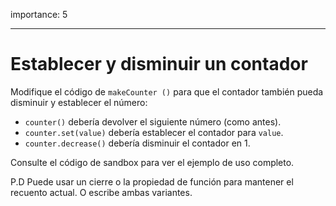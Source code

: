 importance: 5

---

# Establecer y disminuir un contador

Modifique el código de `makeCounter ()` para que el contador también pueda disminuir y establecer el número:

- `counter()` debería devolver el siguiente número (como antes).
- `counter.set(value)` debería establecer el contador  para  `value`.
- `counter.decrease()` debería disminuir el contador en 1.

Consulte el código de sandbox para ver el ejemplo de uso completo.

P.D Puede usar un cierre o la propiedad de función para mantener el recuento actual. O escribe ambas variantes.
